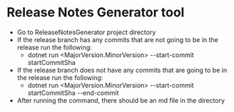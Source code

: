 # Release Notes Generator tool

- Go to ReleaseNotesGenerator project directory
- If the release branch has any commits that are not going to be in the release run the following:
  - dotnet run <MajorVersion.MinorVersion> --start-commit startCommitSha
- If the release branch does not have any commits that are going to be in the release run the following:
  - dotnet run <MajorVersion.MinorVersion> --start-commit startCommitSha --end-commit
- After running the command, there should be an md file in the directory